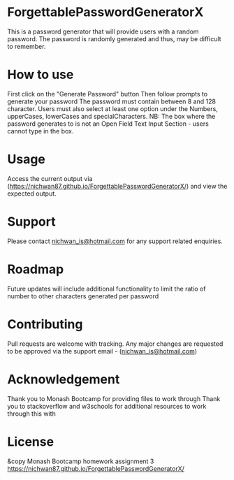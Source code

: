 # ForgettablePasswordGeneratorX
This is a password generator that will provide users with a random password. The password is randomly generated and thus, may be difficult to remember.

# How to use
First click on the "Generate Password" button
Then follow prompts to generate your password
The password must contain between 8 and 128 character. Users must also select at least one option under the Numbers, upperCases, lowerCases and specialCharacters.
NB: The box where the password generates to is not an Open Field Text Input Section - users cannot type in the box.

# Usage
Access the current output via (https://nichwan87.github.io/ForgettablePasswordGeneratorX/) and view the expected output.

# Support
Please contact nichwan_is@hotmail.com for any support related enquiries.

# Roadmap
Future updates will include additional functionality to limit the ratio of number to other characters generated per password

# Contributing
Pull requests are welcome with tracking. Any major changes are requested to be approved via the support email - (nichwan_is@hotmail.com)

# Acknowledgement
Thank you to Monash Bootcamp for providing files to work through
Thank you to stackoverflow and w3schools for additional resources to work through this with

# License
&copy Monash Bootcamp homework assignment 3
https://nichwan87.github.io/ForgettablePasswordGeneratorX/